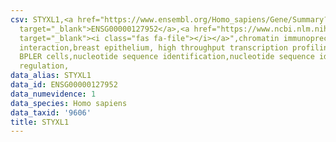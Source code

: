 ```yaml
---
csv: STYXL1,<a href="https://www.ensembl.org/Homo_sapiens/Gene/Summary?db=core;g=ENSG00000127952"
  target="_blank">ENSG00000127952</a>,<a href="https://www.ncbi.nlm.nih.gov/pubmed/22863008"
  target="_blank"><i class="fas fa-file"></i></a>",chromatin immunoprecipitation assay,direct
  interaction,breast epithelium, high throughput transcription profiling by microarray,
  BPLER cells,nucleotide sequence identification,nucleotide sequence identification,transcriptional
  regulation,
data_alias: STYXL1
data_id: ENSG00000127952
data_numevidence: 1
data_species: Homo sapiens
data_taxid: '9606'
title: STYXL1
---
```

